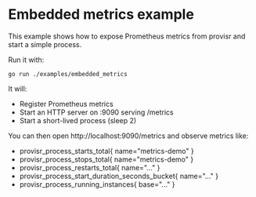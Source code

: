 # Embedded metrics example

This example shows how to expose Prometheus metrics from provisr and start a simple process.

Run it with:

```shell
go run ./examples/embedded_metrics
```

It will:

- Register Prometheus metrics
- Start an HTTP server on :9090 serving /metrics
- Start a short-lived process (sleep 2)

You can then open http://localhost:9090/metrics and observe metrics like:

- provisr_process_starts_total{ name="metrics-demo" }
- provisr_process_stops_total{ name="metrics-demo" }
- provisr_process_restarts_total{ name="..." }
- provisr_process_start_duration_seconds_bucket{ name="..." }
- provisr_process_running_instances{ base="..." }
